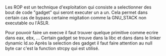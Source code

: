 
Les ROP est un technique d'exploitation qui consiste a selectionner des bout de code "gadget" qui seront executer un a un. Cela permet dans certain cas de bypass certaine migitation comme la GNU_STACK non executable ou l'ASLR.

Pour pouvoir faire un execve il faut trouver quelque primitive comme ecrire dans eax, ebx, ...
Certain gadget se trouve dans la libc et dans dans le linker dynamic ld.so
Après la selection des gadget il faut faire attention au null byte car c'est la function strcpy qui est utilisé.
